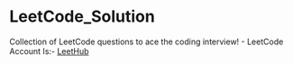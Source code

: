 # LeetCode_Solution
Collection of LeetCode questions to ace the coding interview! - LeetCode Account Is:- [LeetHub ](https://leetcode.com/singhlink4/)
